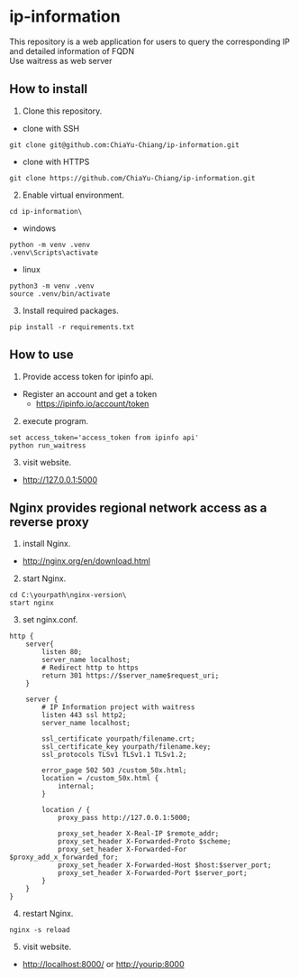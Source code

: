 # ip-information

This repository is a web application for users to query the corresponding IP and detailed information of FQDN
<br>Use waitress as web server

## How to install

1. Clone this repository.
* clone with SSH
```shell
git clone git@github.com:ChiaYu-Chiang/ip-information.git
```
* clone with HTTPS
```shell
git clone https://github.com/ChiaYu-Chiang/ip-information.git
```
2. Enable virtual environment.
```shell
cd ip-information\
```
* windows
```shell
python -m venv .venv
.venv\Scripts\activate
```
* linux
```shell
python3 -m venv .venv
source .venv/bin/activate
```
3. Install required packages.
```shell
pip install -r requirements.txt
```

## How to use

1. Provide access token for ipinfo api.
* Register an account and get a token 
  * <https://ipinfo.io/account/token>
2. execute program.
```shell
set access_token='access_token from ipinfo api'
python run_waitress
```
3. visit website.
* <http://127.0.0.1:5000>

## Nginx provides regional network access as a reverse proxy

1. install Nginx.
* <http://nginx.org/en/download.html>
2. start Nginx.
```shell
cd C:\yourpath\nginx-version\
start nginx 
```
3. set nginx.conf.
```nginx
http {
    server{
        listen 80;
        server_name localhost;
        # Redirect http to https
        return 301 https://$server_name$request_uri;
    }

    server {
        # IP Information project with waitress
        listen 443 ssl http2;
        server_name localhost;

        ssl_certificate yourpath/filename.crt;
        ssl_certificate_key yourpath/filename.key;
        ssl_protocols TLSv1 TLSv1.1 TLSv1.2;

        error_page 502 503 /custom_50x.html;
        location = /custom_50x.html {
            internal;
        }

        location / {
            proxy_pass http://127.0.0.1:5000;
 
            proxy_set_header X-Real-IP $remote_addr;
            proxy_set_header X-Forwarded-Proto $scheme;
            proxy_set_header X-Forwarded-For $proxy_add_x_forwarded_for;
            proxy_set_header X-Forwarded-Host $host:$server_port;
            proxy_set_header X-Forwarded-Port $server_port;
        }
    }
}
```
4. restart Nginx.
```shell
nginx -s reload
```
5. visit website.
* <http://localhost:8000/> or <http://yourip:8000>
